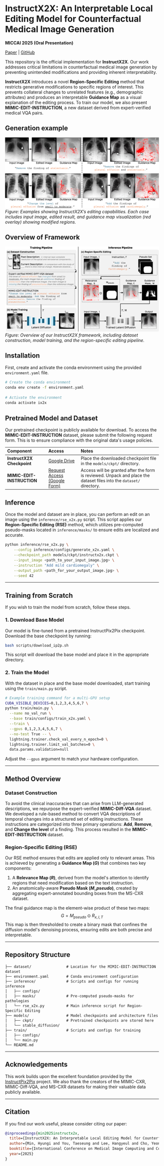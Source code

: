 # InstructX2X: An Interpretable Local Editing Model for Counterfactual Medical Image Generation

**MICCAI 2025 (Oral Presentation)**

[Paper](<link-to-your-paper>) | [GitHub](https://github.com/hgminn/InstructX2X)

This repository is the official implementation for **InstructX2X**. Our work addresses critical limitations in counterfactual medical image generation by preventing unintended modifications and providing inherent interpretability.

**InstructX2X** introduces a novel **Region-Specific Editing** method that restricts generative modifications to specific regions of interest. This prevents collateral changes to unrelated features (e.g., demographic attributes) and produces an interpretable **Guidance Map** as a visual explanation of the editing process. To train our model, we also present **MIMIC-EDIT-INSTRUCTION**, a new dataset derived from expert-verified medical VQA pairs.

## Generation example
![Generation example](imgs/examples.png)
*Figure: Examples showing InstructX2X’s editing capabilities. Each case includes input image, edited result, and guidance map visualization (red overlay) showing modified regions.*

## Overview of Framework
![Overview of the InstructX2X framework](imgs/framework.png)
*Figure: Overview of our InstructX2X framework, including dataset construction, model training, and the region-specific editing pipeline.*


## Installation

First, create and activate the conda environment using the provided `environment.yaml` file.

```bash
# Create the conda environment
conda env create -f environment.yaml

# Activate the environment
conda activate ix2x
```

## Pretrained Model and Dataset

Our pretrained checkpoint is publicly available for download. To access the **MIMIC-EDIT-INSTRUCTION** dataset, please submit the following request form. This is to ensure compliance with the original data's usage policies.

| Component                  | Access                                                                                      | Notes                                                                                                                  |
| :------------------------- | :------------------------------------------------------------------------------------------ | :--------------------------------------------------------------------------------------------------------------------- |
| **InstructX2X Checkpoint** | [Google Drive](https://drive.google.com/drive/folders/1DcW93YkJPIzrP8wTimZV4CU2QNCpD_KE?usp=sharing) | Place the downloaded checkpoint file in the `models/ckpt/` directory.                                                  |
| **MIMIC-EDIT-INSTRUCTION** | [Request Access (Google Form)](<your-google-form-link-here>)                                | Access will be granted after the form is reviewed. Unpack and place the dataset files into the `dataset/` directory. |

## Inference

Once the model and dataset are in place, you can perform an edit on an image using the `inference/rse_x2x.py` script. This script applies our **Region-Specific Editing (RSE)** method, which utilizes pre-computed pseudo-masks located in `inference/masks/` to ensure edits are localized and accurate.

```bash
python inference/rse_x2x.py \
    --config inference/configs/generate_x2x.yaml \
    --checkpoint_path models/ckpt/instructx2x.ckpt \
    --input_image <path_to_your_input_image.jpg> \
    --instruction "Add mild cardiomegaly" \
    --output_path <path_for_your_output_image.jpg> \
    --seed 42
```

-----

## Training from Scratch

If you wish to train the model from scratch, follow these steps.

### 1\. Download Base Model

Our model is fine-tuned from a pretrained InstructPix2Pix checkpoint. Download the base checkpoint by running:

```bash
bash scripts/download_ip2p.sh
```

This script will download the base model and place it in the appropriate directory.

### 2\. Train the Model

With the dataset in place and the base model downloaded, start training using the `train/main.py` script.

```bash
# Example training command for a multi-GPU setup
CUDA_VISIBLE_DEVICES=0,1,2,3,4,5,6,7 \
python train/main.py \
  --name no_val_run \
  --base train/configs/train_x2x.yaml \
  --train \
  --gpus 0,1,2,3,4,5,6,7 \
  --no-test True -- \
  lightning.trainer.check_val_every_n_epoch=0 \
  lightning.trainer.limit_val_batches=0 \
  data.params.validation=null
```

Adjust the `--gpus` argument to match your hardware configuration.

-----

## Method Overview

### Dataset Construction

To avoid the clinical inaccuracies that can arise from LLM-generated descriptions, we repurpose the expert-verified **MIMIC-Diff-VQA** dataset. We developed a rule-based method to convert VQA descriptions of temporal changes into a structured set of editing instructions. These instructions are categorized into three primary operations: **Add**, **Remove**, and **Change the level** of a finding. This process resulted in the **MIMIC-EDIT-INSTRUCTION** dataset.

### Region-Specific Editing (RSE)

Our RSE method ensures that edits are applied only to relevant areas. This is achieved by generating a **Guidance Map ($G$)** that combines two key components:

1.  A **Relevance Map ($R$)**, derived from the model's attention to identify regions that need modification based on the text instruction.
2.  An anatomically-aware **Pseudo Mask ($M\_{pseudo}$)**, created by aggregating expert-annotated bounding boxes from the MS-CXR dataset.

The final guidance map is the element-wise product of these two maps:
$$G = M_{pseudo} \odot R_{x,I,T}$$
This map is then thresholded to create a binary mask that confines the diffusion model's denoising process, ensuring edits are both precise and interpretable.

-----

## Repository Structure

```
├── dataset/                # Location for the MIMIC-EDIT-INSTRUCTION dataset
├── environment.yaml        # Conda environment configuration
├── inference/              # Scripts and configs for running inference
│   ├── configs/
│   ├── masks/              # Pre-computed pseudo-masks for pathologies
│   └── rse_x2x.py          # Main inference script for Region-Specific Editing
├── models/                 # Model checkpoints and architecture files
│   ├── ckpt/               # Pretrained checkpoints are stored here
│   └── stable_diffusion/
├── train/                  # Scripts and configs for training
│   ├── configs/
│   └── main.py
└── README.md
```

-----

## Acknowledgements

This work builds upon the excellent foundation provided by the [InstructPix2Pix](https://github.com/timothybrooks/instruct-pix2pix) project. We also thank the creators of the MIMIC-CXR, MIMIC-Diff-VQA, and MS-CXR datasets for making their valuable data publicly available.

-----

## Citation

If you find our work useful, please consider citing our paper:

```bibtex
@inproceedings{min2025instructx2x,
  title={InstructX2X: An Interpretable Local Editing Model for Counterfactual Medical Image Generation},
  author={Min, Hyungi and You, Taeseung and Lee, Hangyeul and Cho, Yeongjae and Cho, Sungzoon},
  booktitle={International Conference on Medical Image Computing and Computer-Assisted Intervention (MICCAI)},
  year={2025}
}
```

```
```